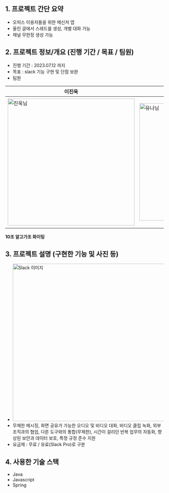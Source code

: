 ## 1. 프로젝트 간단 요약

- 오피스 이용자들을 위한 메신저 앱
- 올린 글에서 스레드를 생성, 개별 대화 가능
- 채널 무한정 생성 가능

## 2. 프로젝트 정보/개요 (진행 기간 / 목표 / 팀원)

- 진행 기간 : 2023.07.12 까지
- 목표 : slack 기능 구현 및 단점 보완
- 팀원

| 이진욱                                                                                                                            | 소유나                                                                                                                            | 박준규                                                                                                                            | 신하연                                                                                                 | 김미정                                                                                                 |
| --------------------------------------------------------------------------------------------------------------------------------- | --------------------------------------------------------------------------------------------------------------------------------- | --------------------------------------------------------------------------------------------------------------------------------- | ------------------------------------------------------------------------------------------------------ | ------------------------------------------------------------------------------------------------------ |
| <img width="403" alt="진욱님" src="https://github.com/seacrab808/day2-test/assets/93272421/05db85c0-2544-4d55-a5e5-bb0ca766a04e"> | <img width="372" alt="유나님" src="https://github.com/seacrab808/day2-test/assets/93272421/5728f937-1381-4388-85f4-22e8baba07bf"> | <img width="411" alt="준규님" src="https://github.com/seacrab808/day2-test/assets/93272421/def445fa-6a7b-4cc0-8d76-7dd1e1506299"> | ![image](https://github.com/seacrab808/day2-test/assets/93272421/8a0d734a-bbc3-431f-a1a6-6c9c3c7970b5) | ![image](https://github.com/seacrab808/day2-test/assets/93272421/9ddaa1e0-5b5d-4b08-9982-8608fd43e6e2) |

**10조 알고가조 화이팅**

## 3. 프로젝트 설명 (구현한 기능 및 사진 등)

- <img width="500" alt="Slack 이미지" src="https://d34u8crftukxnk.cloudfront.net/slackpress/prod/sites/6/whats-new-dec-21_slack-connect-hub.png?w=128&amp;h=96&amp;crop=1">
- 무제한 메시징, 화면 공유가 가능한 오디오 및 비디오 대화, 비디오 클립 녹화, 외부 조직과의 협업, 다른 도구와의 통합(무제한), 시간이 걸리던 반복 업무의 자동화, 향상된 보안과 데이터 보호, 특정 규정 준수 지원
- 요금제 : 무료 / 유료(Slack Pro)로 구분

## 4. 사용한 기술 스택

- Java
- Javascript
- Spring
